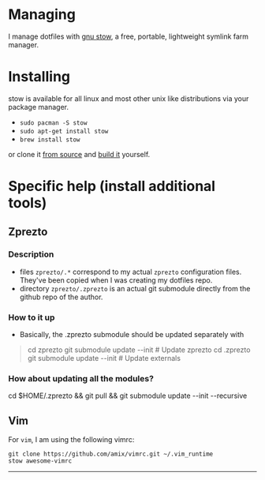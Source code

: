 Managing
========

I manage dotfiles with [gnu stow], a free, portable, lightweight symlink farm manager.

Installing
==========

stow is available for all linux and most other unix like distributions via your package manager.

-   `sudo pacman -S stow`
-   `sudo apt-get install stow`
-   `brew install stow`

or clone it [from source] and [build it] yourself.

Specific help (install additional tools)
========================================

Zprezto
-------

### Description

-   files `zprezto/.*` correspond to my actual `zprezto` configuration files. They've been copied when I was creating my dotfiles repo.
-   directory `zprezto/.zprezto` is an actual git submodule directly from the github repo of the author.

### How to it up

-   Basically, the .zprezto submodule should be updated separately with

> cd zprezto git submodule update --init \# Update zprezto cd .zprezto git submodule update --init \# Update externals

### How about updating all the modules?

cd \$HOME/.zprezto && git pull && git submodule update --init --recursive

Vim
---

For `vim`, I am using the following vimrc:

    git clone https://github.com/amix/vimrc.git ~/.vim_runtime
    stow awesome-vimrc

------------------------------------------------------------------------

  [gnu stow]: http://www.gnu.org/software/stow/
  [from source]: https://savannah.gnu.org/git/?group=stow
  [build it]: http://git.savannah.gnu.org/cgit/stow.git/tree/INSTALL
